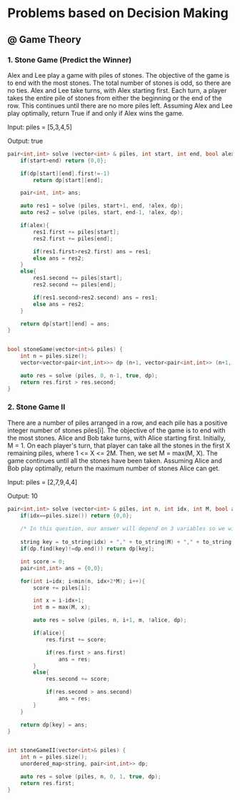 # Problems based on Decision Making

## @ Game Theory

### 1. Stone Game (Predict the Winner)
Alex and Lee play a game with piles of stones. The objective of the game is to end with the most stones. The total number of stones is odd, so there are no ties. Alex and Lee take turns, with Alex starting first.  Each turn, a player takes the entire pile of stones from either the beginning or the end of the row.  This continues until there are no more piles left. Assuming Alex and Lee play optimally, return True if and only if Alex wins the game.

Input: piles = [5,3,4,5]

Output: true

```cpp
pair<int,int> solve (vector<int> & piles, int start, int end, bool alex, vector<vector<pair<int,int>>> & dp){
    if(start>end) return {0,0};

    if(dp[start][end].first!=-1) 
        return dp[start][end];

    pair<int, int> ans;

    auto res1 = solve (piles, start+1, end, !alex, dp);
    auto res2 = solve (piles, start, end-1, !alex, dp);

    if(alex){
        res1.first += piles[start];
        res2.first += piles[end];

        if(res1.first>res2.first) ans = res1;
        else ans = res2;
    }
    else{
        res1.second += piles[start];
        res2.second += piles[end];

        if(res1.second>res2.second) ans = res1;
        else ans = res2;
    }

    return dp[start][end] = ans;
}


bool stoneGame(vector<int>& piles) {
    int n = piles.size();
    vector<vector<pair<int,int>>> dp (n+1, vector<pair<int,int>> (n+1, {-1, -1}));

    auto res = solve (piles, 0, n-1, true, dp);
    return res.first > res.second;
}
```

### 2. Stone Game II
There are a number of piles arranged in a row, and each pile has a positive integer number of stones piles[i]. The objective of the game is to end with the most stones. Alice and Bob take turns, with Alice starting first. Initially, M = 1. On each player's turn, that player can take all the stones in the first X remaining piles, where 1 <= X <= 2M. Then, we set M = max(M, X). The game continues until all the stones have been taken. Assuming Alice and Bob play optimally, return the maximum number of stones Alice can get.

Input: piles = [2,7,9,4,4]

Output: 10

```cpp
pair<int,int> solve (vector<int> & piles, int n, int idx, int M, bool alice, unordered_map<string, pair<int,int>> & dp){
    if(idx==piles.size()) return {0,0};
    
    /* In this question, our answer will depend on 3 variables so we will consider all three of them */
    
    string key = to_string(idx) + "," + to_string(M) + "," + to_string(alice);
    if(dp.find(key)!=dp.end()) return dp[key];

    int score = 0;
    pair<int,int> ans = {0,0};

    for(int i=idx; i<min(n, idx+2*M); i++){
        score += piles[i];

        int x = i-idx+1;
        int m = max(M, x);

        auto res = solve (piles, n, i+1, m, !alice, dp);

        if(alice){
            res.first += score;

            if(res.first > ans.first)
                ans = res;
        }
        else{
            res.second += score;

            if(res.second > ans.second)
                ans = res;
        }
    }

    return dp[key] = ans;
}


int stoneGameII(vector<int>& piles) {
    int n = piles.size();
    unordered_map<string, pair<int,int>> dp;

    auto res = solve (piles, n, 0, 1, true, dp);
    return res.first;
}
```
